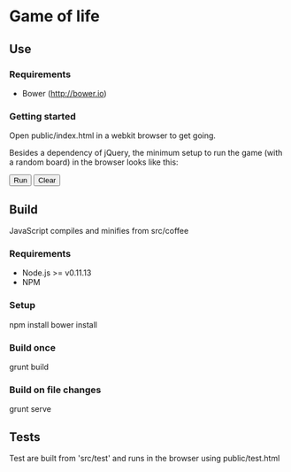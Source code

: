 # Game of life

## Use

### Requirements

  * Bower (http://bower.io)

### Getting started

Open public/index.html in a webkit browser to get going.

Besides a dependency of jQuery, the minimum setup to run the game (with a random board) in the browser looks like this:

  <script src="assets/js/gameoflife.js" type="text/javascript"></script>
  <script>
    jQuery(function() {
      var canvasHandler, currentCanvas;
      currentCanvas = jQuery('#game_canvas')[0];
      canvasHandler = new App.CanvasHandler(currentCanvas);
      App.GameRunner.init(canvasHandler, App.cellFactory, { randomBoard: true});
    });
  </script>
  <canvas width="320" height="320" id="game_canvas"></canvas>
  <div class="controls">
    <button id="play_pause">Run</button>
    <button id="clear">Clear</button>
  </div>

## Build

JavaScript compiles and minifies from src/coffee

### Requirements

  * Node.js >= v0.11.13
  * NPM

### Setup

  npm install
  bower install

### Build once

  grunt build

### Build on file changes

  grunt serve

## Tests

Test are built from 'src/test' and runs in the browser using public/test.html
